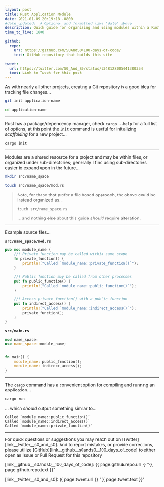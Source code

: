 ```yaml
---
layout: post
title: Rust Application Module
date: 2021-01-09 20:19:18 -0800
#date_updated:  # Optional and formatted like 'date' above
description: Quick guide for organizing and using modules within a Rust application
time_to_live: 1800

github:
  repo:
    url: https://github.com/S0AndS0/100-days-of-code/
    text: GitHub repository that builds this site

tweet:
  url: https://twitter.com/S0_And_S0/status/1348128005441380354
  text: Link to Tweet for this post
---
```




As with nearly all other projects, creating a Git repository is a good idea for tracking file changes...


```bash
git init application-name

cd application-name
```


---


Rust has a package/dependency manager, check `cargo --help` for a full list of options, at this point the `init` command is useful for initializing _scaffolding_ for a new project...


```bash
cargo init
```


---


Modules are a shared resource for a project and may be within files, or organized under sub-directories; generally I find using sub-directories easier to expand upon in the future...


```bash
mkdir src/name_space

touch src/name_space/mod.rs
```


> Note, for those that prefer a file based approach, the above could be instead organized as...
>
> `touch src/name_space.rs`
>
> ... and nothing else about this guide _should_ require alteration.


---


Example source files...


**`src/name_space/mod.rs`**


```rust
pub mod module_name {
    //! Private function may be called within same scope
    fn private_function() {
        println!("Called `module_name::private_function()`");
    }

    //! Public function may be called from other processes
    pub fn public_function() {
        println!("Called `module_name::public_function()`");
    }

    //! Access private_function() with a public function
    pub fn indirect_access() {
        println!("Called `module_name::indirect_access()`");
        private_function();
    }
}
```


**`src/main.rs`**


```rust
mod name_space;
use name_space::module_name;


fn main() {
    module_name::public_function();
    module_name::indirect_access();
}
```


---



The `cargo` command has a convenient option for compiling and running an application...


```bash
cargo run
```


... which _should_ output something similar to...


```
Called `module_name::public_function()`
Called `module_name::indirect_access()`
Called `module_name::private_function()`
```


---


For quick questions or suggestions you may reach out on [Twitter][link__twitter__s0_and_s0]. And to report mistakes, or provide corrections, please utilize [GitHub][link__github__s0ands0__100_days_of_code] to either open an Issue or Pull Request for this repository.




[link__github__s0ands0__100_days_of_code]: {{ page.github.repo.url }} "{{ page.github.repo.text }}"

[link__twitter__s0_and_s0]: {{ page.tweet.url }} "{{ page.tweet.text }}"

